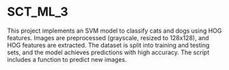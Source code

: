 # SCT_ML_3
This project implements an SVM model to classify cats and dogs using HOG features. Images are preprocessed (grayscale, resized to 128x128), and HOG features are extracted. The dataset is split into training and testing sets, and the model achieves predictions with high accuracy. The script includes a function to predict new images.
